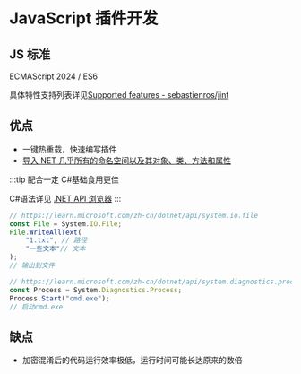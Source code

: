 # JavaScript 插件开发

## JS 标准

ECMAScript 2024 / ES6

具体特性支持列表详见[Supported features - sebastienros/jint](https://github.com/sebastienros/jint?tab=readme-ov-file#supported-features)

## 优点

- 一键热重载，快速编写插件
- [导入 NET 几乎所有的命名空间以及其对象、类、方法和属性](net)

:::tip
配合一定 C#基础食用更佳

C#语法详见 [.NET API 浏览器](https://learn.microsoft.com/zh-cn/dotnet/api/)
:::

```js
// https://learn.microsoft.com/zh-cn/dotnet/api/system.io.file
const File = System.IO.File;
File.WriteAllText(
    "1.txt", // 路径
    "一些文本"// 文本
);
// 输出到文件
```

```js
// https://learn.microsoft.com/zh-cn/dotnet/api/system.diagnostics.process
const Process = System.Diagnostics.Process;
Process.Start("cmd.exe");
// 启动cmd.exe
```

## 缺点

- 加密混淆后的代码运行效率极低，运行时间可能长达原来的数倍
